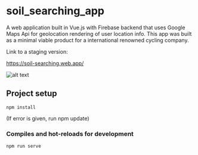 # soil_searching_app

A web application built in Vue.js with Firebase backend that uses Google Maps Api for geolocation rendering of user location info. This app was built as a minimal viable product for a international renowned cycling company.  

Link to a staging version:

https://soil-searching.web.app/

![alt text](https://github.com/KylevanHeerden/soil_searching/blob/main/pro3.png)

## Project setup
```
npm install 
```
(If error is given, run npm update)

### Compiles and hot-reloads for development
```
npm run serve
```
